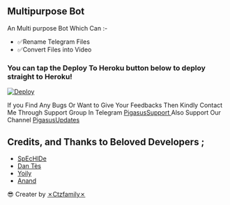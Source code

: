 ## Multipurpose Bot 

An Multi purpose Bot Which Can :-
* ✅Rename Telegram Files 
* ✅Convert Files into Video


### You can tap the Deploy To Heroku button below to deploy straight to Heroku!

[![Deploy](https://www.herokucdn.com/deploy/button.svg)](https://heroku.com/deploy?template=https://github.com/No-OnE-Kn0wS-Me/FileRenameBot)

If you Find Any Bugs Or Want to Give Your Feedbacks Then Kindly Contact Me Through Support Group In Telegram [PigasusSupport ](https://t.me/pigasuaSupport) 
Also Support Our Channel [PigasusUpdates](https://t.me/PigasusUpdates) 

## Credits, and Thanks to Beloved Developers ;

* [SpEcHlDe](https://telegram.dog/SpEcHlDe) 
* [Dan Tès](https://telegram.dog/haskell) 
* [Yoily](https://telegram.dog/YoilyL)
* [Anand](https://telegram.dog/Anandpskerala)


😎 Creater by [✗Ctzfamily✗](https://t.me/ctzfamily)
